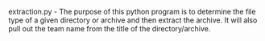 extraction.py - The purpose of this python program is to determine the file type of a given
                directory or archive and then extract the archive. It will also pull out the
                team name from the title of the directory/archive.

